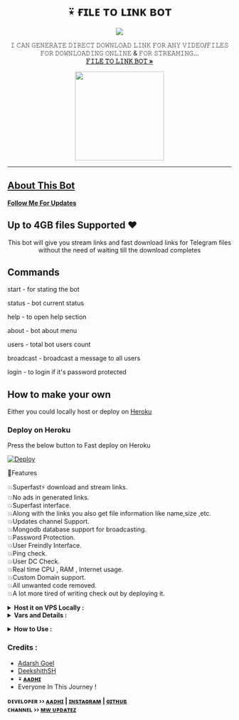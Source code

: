 **<h1 align="center"><b>⍣ ғɪʟᴇ ᴛᴏ ʟɪɴᴋ ʙᴏᴛ</b></h1>**
<p align="center">
  <a href="https://youtu.be/W4wSOZw8GXk">
    <img src="https://telegra.ph/file/a2303826e0c6d18bf9cab.jpg">
  </a>
  <p align="center">
    𝙸 𝙲𝙰𝙽 𝙶𝙴𝙽𝙴𝚁𝙰𝚃𝙴 𝙳𝙸𝚁𝙴𝙲𝚃 𝙳𝙾𝚆𝙽𝙻𝙾𝙰𝙳 𝙻𝙸𝙽𝙺 𝙵𝙾𝚁 𝙰𝙽𝚈 𝚅𝙸𝙳𝙴𝙾/𝙵𝙸𝙻𝙴𝚂 𝙵𝙾𝚁 𝙳𝙾𝚆𝙽𝙻𝙾𝙰𝙳𝙸𝙽𝙶 𝙾𝙽𝙻𝙸𝙽𝙴 & 𝙵𝙾𝚁 𝚂𝚃𝚁𝙴𝙰𝙼𝙸𝙽𝙶...
    <br />
    <a href="https://telegram.dog/OP_FileToLinkBot"><strong>𝙵𝙸𝙻𝙴 𝚃𝙾 𝙻𝙸𝙽𝙺 𝙱𝙾𝚃 »</strong></a>
    <br />
  </p>
  <p align="center">
  <a href="https://youtube.com/channel/UCf_dVNrilcT0V2R--HbYpMA">
        <img src="https://img.shields.io/badge/𝐒𝐔𝐁𝐒𝐂𝐑𝐈𝐁𝐄-red?logo=youtube" width="200">
  </p>
<hr>
  
## About This Bot

<b><a href="https://www.github.com/Aadhi000" title="Dollow">Follow Me For Updates</a></b>

## Up to 4GB files Supported ♥️

<p align='center'>
    This bot will give you stream links and fast download links for Telegram files without the need of waiting till the download completes
</p>

## Commands

start - for stating the bot

status - bot current status

help - to open help section

about - bot about menu

users - total bot users count

broadcast - broadcast a message to all users

login - to login if it's password protected 


## How to make your own

Either you could locally host or deploy on [Heroku](https://heroku.com)

### Deploy on Heroku

Press the below button to Fast deploy on Heroku

[![Deploy](https://www.herokucdn.com/deploy/button.svg)](https://heroku.com/deploy?template=https://github.com/ali-aghda/File-To-Link)


🚀Features<p>
💥Superfast⚡️ download and stream links.<br>
💥No ads in generated links.<br>
💥Superfast interface.<br>
💥Along with the links you also get file information like name,size ,etc.<br>
💥Updates channel Support.<br>
💥Mongodb database support for broadcasting.<br>
💥Password Protection.<br>
💥User Freindly Interface.<br>
💥Ping check.<br>
💥User DC Check.<br>
💥Real time CPU , RAM , Internet usage. <br>
💥Custom Domain support. <br>
💥All unwanted code removed. <br>
💥A lot more tired of writing check out by deploying it. 
</details>
<details>
  <summary><b>Host it on VPS Locally :</b></summary>


```py
git clone https://github.com/adarsh-goel/Filestreambot-pro
cd Filestreambot-pro
virtualenv -p /usr/bin/python3 venv
. ./venv/bin/activate
pip install -r requirements.txt
python3 -m Adarsh
```

and to stop the whole bot,
 do <kbd>CTRL</kbd>+<kbd>C</kbd>

Setting up things

If you're on Heroku, just add these in the Environmental Variables
or if you're Locally hosting, create a file named `config.env` in the root directory and add all the variables there.
An example of `config.env` file:

```py
API_ID=12345
API_HASH=esx576f8738x883f3sfzx83
BOT_TOKEN=55838383:yourtbottokenhere
BIN_CHANNEL=-100
PORT=8080
FQDN=your_server_ip
OWNER_ID=your_user_id
DATABASE_URL=mongodb_uri
```
  </details>

<details>
  <summary><b>Vars and Details :</b></summary>

`API_ID` : Goto [my.telegram.org](https://my.telegram.org) to obtain this.

`API_HASH` : Goto [my.telegram.org](https://my.telegram.org) to obtain this.
  
`MY_PASS` : Bot PASSWORD

`BOT_TOKEN` : Get the bot token from [@BotFather](https://telegram.dog/BotFather)

`BIN_CHANNEL` : Create a new channel (private/public), add [@missrose_bot](https://telegram.dog/MissRose_bot) as admin to the channel and type /id. Now copy paste the ID into this field.
  
`OWNER_USERNAME` : U should be knowing it afterall it's your username dont remember ? it just go to settings!

`OWNER_ID` : Your Telegram User ID

`DATABASE_URL` : MongoDB URI for saving User IDs when they first Start the Bot. We will use that for Broadcasting to them. I will try to add more features related with Database. If you need help to get the URI you can click on logo below!

[![Deploy k mongo](https://telegra.ph/file/fd68906852c71fdd68bef.jpg)](https://www.youtube.com/watch?v=HhHzCfrqsoE)

 Option Vars

`UPDATES_CHANNEL` : Put a Public Channel Username, so every user have to Join that channel to use the bot. Must add bot to channel as Admin to work properly.

`BANNED_CHANNELS` : Put IDs of Banned Channels where bot will not work. You can add multiple IDs & separate with <kbd>Space</kbd>.

`SLEEP_THRESHOLD` : Set a sleep threshold for flood wait exceptions happening globally in this telegram bot instance, below which any request that raises a flood wait will be automatically invoked again after sleeping for the required amount of time. Flood wait exceptions requiring higher waiting times will be raised. Defaults to 60 seconds.

`WORKERS` : Number of maximum concurrent workers for handling incoming updates. Defaults to `3`

`PORT` : The port that you want your webapp to be listened to. Defaults to `8080`

`WEB_SERVER_BIND_ADDRESS` : Your server bind adress. Defauls to `0.0.0.0`

`NO_PORT` : If you don't want your port to be displayed. You should point your `PORT` to `80` (http) or `443` (https) for the links to work. Ignore this if you're on Heroku.

`FQDN` :  A Fully Qualified Domain Name if present. Defaults to `WEB_SERVER_BIND_ADDRESS` </details>

<details>
  <summary><b>How to Use :</b></summary>

:warning: **Before using the  bot, don't forget to add the bot to the `BIN_CHANNEL` as an Admin**
 
`/start` : To check if the bot is alive or not.

To get an instant stream link, just forward any media to the bot and boom, its fast af.
  
![image](https://i.postimg.cc/gJV7ZJK5/Screenshot-20220811-114359.jpg)


### Channel Support
Bot also Supported with Channels. Just add bot Channel as Admin. If any new file comes in Channel it will edit it with **Get Download Link** Button. </details>

### Credits : 

- [Adarsh Goel](https://github.com/adarsh-goel)
- [DeekshithSH](https://github.com/DeekshithSH) 
- <b>⍣ [ᴀᴀᴅʜɪ](https://GitHub.com/Aadhi000)</b>
- Everyone In This Journey !

<b>ᴅᴇᴠᴇʟᴏᴘᴇʀ ›› [ᴀᴀᴅʜɪ](https://telegram.dog/AboutAadhi) | [ɪɴsᴛᴀɢʀᴀᴍ](https://www.instagram.com/aadhi.xr/) | [ɢɪᴛʜᴜʙ](https://GitHub.com/Aadhi000)</b>                                                                                                                                                                                    
<b>ᴄʜᴀɴɴᴇʟ ›› [ᴍᴡ ᴜᴘᴅᴀᴛᴇᴢ](https://t.me/MWUpdatez)</b>

